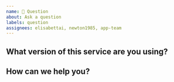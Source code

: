 ```yaml
---
name: 💬 Question
about: Ask a question
labels: question
assignees: elisabettai, newton1985, app-team
---
```


## What version of this service are you using?

<!--
Check in osparc UI: 
- Search for 'math' under SERVICES
- Open the info dialog 
- Copy& paste here the service KEY and VERSION. e.g. simcore/services/dynamic/jupyter-dakota 1.0.0
-->

## How can we help you?
